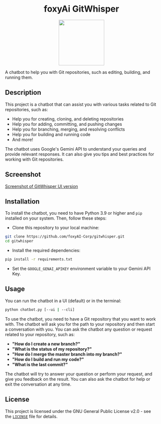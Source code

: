 <div align="center">

<h1>foxyAi GitWhisper</h1>
<img src="https://raw.githubusercontent.com/foxyAI-Corp/gitwhisper/main/logo.svg" width="150">

</div>

A chatbot to help you with Git repositories, such as editing, building, and running them.

## Description

This project is a chatbot that can assist you with various tasks related to Git repositories, such as:

- Help you for creating, cloning, and deleting repositories
- Help you for adding, committing, and pushing changes
- Help you for branching, merging, and resolving conflicts
- Help you for building and running code
- And more!

The chatbot uses Google's Gemini API to understand your queries and provide relevant responses. It can also give you tips and best practices for working with Git repositories.

## Screenshot

[Screenshot of GitWhisper UI version](https://raw.githubusercontent.com/foxyAI-Corp/gitwhisper/main/screenshot.png)

## Installation

To install the chatbot, you need to have Python 3.9 or higher and `pip` installed on your system. Then, follow these steps:

- Clone this repository to your local machine:
```sh
git clone https://github.com/foxyAI-Corp/gitwhisper.git
cd gitwhisper
```
- Install the required dependencies:
```sh
pip install -r requirements.txt
```
- Set the `GOOGLE_GENAI_APIKEY` environment variable to your Gemini API Key.

## Usage

You can run the chatbot in a UI (default) or in the terminal:
```sh
python chatbot.py [--ui | --cli]
```

To use the chatbot, you need to have a Git repository that you want to work with. The chatbot will ask you for the path to your repository and then start a conversation with you. You can ask the chatbot any question or request related to your repository, such as:

- **"How do I create a new branch?"**
- **"What is the status of my repository?"**
- **"How do I merge the master branch into my branch?"**
- **"How do I build and run my code?"**
- **"What is the last commit?"**

The chatbot will try to answer your question or perform your request, and give you feedback on the result. You can also ask the chatbot for help or exit the conversation at any time.

## License

This project is licensed under the GNU General Public License v2.0 - see the [`LICENSE`](https://github.com/foxyAI-Corp/gitwhisper/blob/main/LICENSE) file for details.
